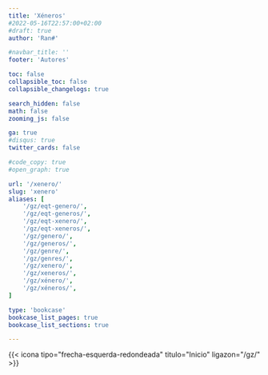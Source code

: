 ```yaml
---
title: 'Xéneros'
#2022-05-16T22:57:00+02:00
#draft: true
author: 'Ran#'

#navbar_title: ''
footer: 'Autores'

toc: false
collapsible_toc: false
collapsible_changelogs: true

search_hidden: false
math: false
zooming_js: false

ga: true
#disqus: true
twitter_cards: false

#code_copy: true
#open_graph: true

url: '/xenero/'
slug: 'xenero'
aliases: [
    '/gz/eqt-genero/',
    '/gz/eqt-generos/',
    '/gz/eqt-xenero/',
    '/gz/eqt-xeneros/',
    '/gz/genero/',
    '/gz/generos/',
    '/gz/genre/',
    '/gz/genres/',
    '/gz/xenero/',
    '/gz/xeneros/',
    '/gz/xénero/',
    '/gz/xéneros/',
]

type: 'bookcase'
bookcase_list_pages: true
bookcase_list_sections: true

---
```


{{< icona tipo="frecha-esquerda-redondeada" titulo="Inicio" ligazon="/gz/" >}}
